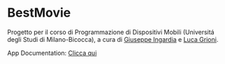 # BestMovie
 Progetto per il corso di Programmazione di Dispositivi Mobili (Universitá degli Studi di Milano-Bicocca), a cura di [Giuseppe Ingardia](https://github.com/gingardia) e [Luca Grioni](https://github.com/lgrioni).

App Documentation: [Clicca qui](https://github.com/gingardia/BestMovie/files/7128097/BestMovie.Documentation.pdf)


